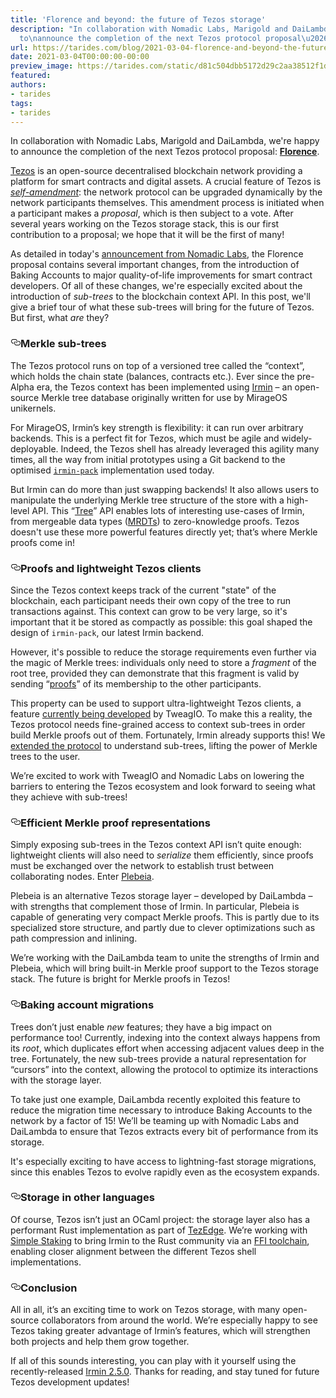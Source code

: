 ```yaml
---
title: 'Florence and beyond: the future of Tezos storage'
description: "In collaboration with Nomadic Labs, Marigold and DaiLambda, we're happy
  to\nannounce the completion of the next Tezos protocol proposal\u2026"
url: https://tarides.com/blog/2021-03-04-florence-and-beyond-the-future-of-tezos-storage
date: 2021-03-04T00:00:00-00:00
preview_image: https://tarides.com/static/d81c504dbb5172d29c2aa38512f1dfe3/7d5a2/florence.jpg
featured:
authors:
- tarides
tags:
- tarides
---
```


<p>In collaboration with Nomadic Labs, Marigold and DaiLambda, we're happy to
announce the completion of the next Tezos protocol proposal:
<a href="http://doc.tzalpha.net/protocols/009_florence.html"><strong>Florence</strong></a>.</p>
<p><a href="https://tezos.com/">Tezos</a> is an open-source decentralised blockchain network providing a
platform for smart contracts and digital assets. A crucial feature of Tezos is
<a href="https://tezos.com/static/white_paper-2dc8c02267a8fb86bd67a108199441bf.pdf"><em>self-amendment</em></a>: the network protocol can be upgraded
dynamically by the network participants themselves. This amendment process is
initiated when a participant makes a <em>proposal</em>, which is then subject to a
vote. After several years working on the Tezos storage stack, this is our first
contribution to a proposal; we hope that it will be the first of many!</p>
<p>As detailed in today's <a href="https://blog.nomadic-labs.com/florence-our-next-protocol-upgrade-proposal.html">announcement from Nomadic Labs</a>,
the Florence proposal contains several important changes, from the introduction
of Baking Accounts to major quality-of-life improvements for smart contract
developers. Of all of these changes, we're especially excited about the
introduction of <em>sub-trees</em> to the blockchain context API. In this post, we'll
give a brief tour of what these sub-trees will bring for the future of Tezos.
But first, what <em>are</em> they?</p>
<h3 style="position:relative;"><a href="https://tarides.com/feed.xml#merkle-sub-trees" aria-label="merkle sub trees permalink" class="anchor before"><svg aria-hidden="true" focusable="false" height="16" version="1.1" viewbox="0 0 16 16" width="16"><path fill-rule="evenodd" d="M4 9h1v1H4c-1.5 0-3-1.69-3-3.5S2.55 3 4 3h4c1.45 0 3 1.69 3 3.5 0 1.41-.91 2.72-2 3.25V8.59c.58-.45 1-1.27 1-2.09C10 5.22 8.98 4 8 4H4c-.98 0-2 1.22-2 2.5S3 9 4 9zm9-3h-1v1h1c1 0 2 1.22 2 2.5S13.98 12 13 12H9c-.98 0-2-1.22-2-2.5 0-.83.42-1.64 1-2.09V6.25c-1.09.53-2 1.84-2 3.25C6 11.31 7.55 13 9 13h4c1.45 0 3-1.69 3-3.5S14.5 6 13 6z"></path></svg></a>Merkle sub-trees</h3>
<p>The Tezos protocol runs on top of a versioned tree called the &ldquo;context&rdquo;, which
holds the chain state (balances, contracts etc.). Ever since the pre-Alpha era,
the Tezos context has been implemented using <a href="https://github.com/mirage/irmin">Irmin</a> &ndash; an open-source
Merkle tree database originally written for use by MirageOS unikernels.</p>
<p>For MirageOS, Irmin&rsquo;s key strength is flexibility: it can run over arbitrary
backends. This is a perfect fit for Tezos, which must be agile and
widely-deployable. Indeed, the Tezos shell has already leveraged this agility
many times, all the way from initial prototypes using a Git backend to the
optimised <a href="https://tarides.com/blog/2020-09-01-introducing-irmin-pack"><code>irmin-pack</code></a> implementation used today.</p>
<p>But Irmin can do more than just swapping backends! It also allows users to
manipulate the underlying Merkle tree structure of the store with a high-level
API. This &ldquo;<a href="https://mirage.github.io/irmin/irmin/Irmin/module-type-S/Tree/">Tree</a>&rdquo; API enables lots of interesting use-cases of
Irmin, from mergeable data types (<a href="https://kcsrk.info/papers/banyan_aplas20.pdf">MRDTs</a>) to zero-knowledge proofs.
Tezos doesn't use these more powerful features directly yet; that&rsquo;s where Merkle
proofs come in!</p>
<h3 style="position:relative;"><a href="https://tarides.com/feed.xml#proofs-and-lightweight-tezos-clients" aria-label="proofs and lightweight tezos clients permalink" class="anchor before"><svg aria-hidden="true" focusable="false" height="16" version="1.1" viewbox="0 0 16 16" width="16"><path fill-rule="evenodd" d="M4 9h1v1H4c-1.5 0-3-1.69-3-3.5S2.55 3 4 3h4c1.45 0 3 1.69 3 3.5 0 1.41-.91 2.72-2 3.25V8.59c.58-.45 1-1.27 1-2.09C10 5.22 8.98 4 8 4H4c-.98 0-2 1.22-2 2.5S3 9 4 9zm9-3h-1v1h1c1 0 2 1.22 2 2.5S13.98 12 13 12H9c-.98 0-2-1.22-2-2.5 0-.83.42-1.64 1-2.09V6.25c-1.09.53-2 1.84-2 3.25C6 11.31 7.55 13 9 13h4c1.45 0 3-1.69 3-3.5S14.5 6 13 6z"></path></svg></a>Proofs and lightweight Tezos clients</h3>
<p>Since the Tezos context keeps track of the current &quot;state&quot; of the blockchain,
each participant needs their own copy of the tree to run transactions against.
This context can grow to be very large, so it's important that it be stored as
compactly as possible: this goal shaped the design of <code>irmin-pack</code>, our latest
Irmin backend.</p>
<p>However, it's possible to reduce the storage requirements even further via the
magic of Merkle trees: individuals only need to store a <em>fragment</em> of the root
tree, provided they can demonstrate that this fragment is valid by sending
&ldquo;<a href="https://bentnib.org/posts/2016-04-12-authenticated-data-structures-as-a-library.html">proofs</a>&rdquo; of its membership to the other participants.</p>
<p>This property can be used to support ultra-lightweight Tezos clients, a feature
<a href="https://gitlab.com/smelc/tezos/-/commits/tweag-client-light-mode">currently being developed</a> by TweagIO. To make this a reality,
the Tezos protocol needs fine-grained access to context sub-trees in order build
Merkle proofs out of them. Fortunately, Irmin already supports this! We
<a href="https://gitlab.com/tezos/tezos/-/merge_requests/2457">extended the protocol</a> to understand sub-trees, lifting the power
of Merkle trees to the user.</p>
<p>We&rsquo;re excited to work with TweagIO and Nomadic Labs on lowering the barriers to
entering the Tezos ecosystem and look forward to seeing what they achieve with
sub-trees!</p>
<h3 style="position:relative;"><a href="https://tarides.com/feed.xml#efficient-merkle-proof-representations" aria-label="efficient merkle proof representations permalink" class="anchor before"><svg aria-hidden="true" focusable="false" height="16" version="1.1" viewbox="0 0 16 16" width="16"><path fill-rule="evenodd" d="M4 9h1v1H4c-1.5 0-3-1.69-3-3.5S2.55 3 4 3h4c1.45 0 3 1.69 3 3.5 0 1.41-.91 2.72-2 3.25V8.59c.58-.45 1-1.27 1-2.09C10 5.22 8.98 4 8 4H4c-.98 0-2 1.22-2 2.5S3 9 4 9zm9-3h-1v1h1c1 0 2 1.22 2 2.5S13.98 12 13 12H9c-.98 0-2-1.22-2-2.5 0-.83.42-1.64 1-2.09V6.25c-1.09.53-2 1.84-2 3.25C6 11.31 7.55 13 9 13h4c1.45 0 3-1.69 3-3.5S14.5 6 13 6z"></path></svg></a>Efficient Merkle proof representations</h3>
<p>Simply exposing sub-trees in the Tezos context API isn&rsquo;t quite enough:
lightweight clients will also need to <em>serialize</em> them efficiently, since proofs
must be exchanged over the network to establish trust between collaborating
nodes. Enter <a href="https://dailambda.jp/blog/2020-05-11-plebeia/">Plebeia</a>.</p>
<p>Plebeia is an alternative Tezos storage layer &ndash; developed by DaiLambda &ndash; with
strengths that complement those of Irmin. In particular, Plebeia is capable of
generating very compact Merkle proofs. This is partly due to its specialized
store structure, and partly due to clever optimizations such as path compression
and inlining.</p>
<p>We&rsquo;re working with the DaiLambda team to unite the strengths of Irmin and
Plebeia, which will bring built-in Merkle proof support to the Tezos storage
stack. The future is bright for Merkle proofs in Tezos!</p>
<h3 style="position:relative;"><a href="https://tarides.com/feed.xml#baking-account-migrations" aria-label="baking account migrations permalink" class="anchor before"><svg aria-hidden="true" focusable="false" height="16" version="1.1" viewbox="0 0 16 16" width="16"><path fill-rule="evenodd" d="M4 9h1v1H4c-1.5 0-3-1.69-3-3.5S2.55 3 4 3h4c1.45 0 3 1.69 3 3.5 0 1.41-.91 2.72-2 3.25V8.59c.58-.45 1-1.27 1-2.09C10 5.22 8.98 4 8 4H4c-.98 0-2 1.22-2 2.5S3 9 4 9zm9-3h-1v1h1c1 0 2 1.22 2 2.5S13.98 12 13 12H9c-.98 0-2-1.22-2-2.5 0-.83.42-1.64 1-2.09V6.25c-1.09.53-2 1.84-2 3.25C6 11.31 7.55 13 9 13h4c1.45 0 3-1.69 3-3.5S14.5 6 13 6z"></path></svg></a>Baking account migrations</h3>
<p>Trees don&rsquo;t just enable <em>new</em> features; they have a big impact on performance
too! Currently, indexing into the context always happens from its <em>root</em>, which
duplicates effort when accessing adjacent values deep in the tree. Fortunately,
the new sub-trees provide a natural representation for &ldquo;cursors&rdquo; into the
context, allowing the protocol to optimize its interactions with the storage
layer.</p>
<p>To take just one example, DaiLambda recently exploited this feature to reduce
the migration time necessary to introduce Baking Accounts to the network by a
factor of 15! We&rsquo;ll be teaming up with Nomadic Labs and DaiLambda to ensure that
Tezos extracts every bit of performance from its storage.</p>
<p>It's especially exciting to have access to lightning-fast storage migrations,
since this enables Tezos to evolve rapidly even as the ecosystem expands.</p>
<h3 style="position:relative;"><a href="https://tarides.com/feed.xml#storage-in-other-languages" aria-label="storage in other languages permalink" class="anchor before"><svg aria-hidden="true" focusable="false" height="16" version="1.1" viewbox="0 0 16 16" width="16"><path fill-rule="evenodd" d="M4 9h1v1H4c-1.5 0-3-1.69-3-3.5S2.55 3 4 3h4c1.45 0 3 1.69 3 3.5 0 1.41-.91 2.72-2 3.25V8.59c.58-.45 1-1.27 1-2.09C10 5.22 8.98 4 8 4H4c-.98 0-2 1.22-2 2.5S3 9 4 9zm9-3h-1v1h1c1 0 2 1.22 2 2.5S13.98 12 13 12H9c-.98 0-2-1.22-2-2.5 0-.83.42-1.64 1-2.09V6.25c-1.09.53-2 1.84-2 3.25C6 11.31 7.55 13 9 13h4c1.45 0 3-1.69 3-3.5S14.5 6 13 6z"></path></svg></a>Storage in other languages</h3>
<p>Of course, Tezos isn&rsquo;t just an OCaml project: the storage layer also has a
performant Rust implementation as part of <a href="https://github.com/simplestaking/tezedge">TezEdge</a>. We&rsquo;re working with
<a href="https://github.com/simplestaking">Simple Staking</a> to bring Irmin to the Rust community via an
<a href="https://github.com/simplestaking/ocaml-interop">FFI toolchain</a>, enabling closer alignment between the different
Tezos shell implementations.</p>
<h3 style="position:relative;"><a href="https://tarides.com/feed.xml#conclusion" aria-label="conclusion permalink" class="anchor before"><svg aria-hidden="true" focusable="false" height="16" version="1.1" viewbox="0 0 16 16" width="16"><path fill-rule="evenodd" d="M4 9h1v1H4c-1.5 0-3-1.69-3-3.5S2.55 3 4 3h4c1.45 0 3 1.69 3 3.5 0 1.41-.91 2.72-2 3.25V8.59c.58-.45 1-1.27 1-2.09C10 5.22 8.98 4 8 4H4c-.98 0-2 1.22-2 2.5S3 9 4 9zm9-3h-1v1h1c1 0 2 1.22 2 2.5S13.98 12 13 12H9c-.98 0-2-1.22-2-2.5 0-.83.42-1.64 1-2.09V6.25c-1.09.53-2 1.84-2 3.25C6 11.31 7.55 13 9 13h4c1.45 0 3-1.69 3-3.5S14.5 6 13 6z"></path></svg></a>Conclusion</h3>
<p>All in all, it&rsquo;s an exciting time to work on Tezos storage, with many
open-source collaborators from around the world. We&rsquo;re especially happy to see
Tezos taking greater advantage of Irmin&rsquo;s features, which will strengthen both
projects and help them grow together.</p>
<p>If all of this sounds interesting, you can play with it yourself using the
recently-released <a href="https://github.com/mirage/irmin">Irmin 2.5.0</a>. Thanks for reading, and stay tuned for
future Tezos development updates!</p>
